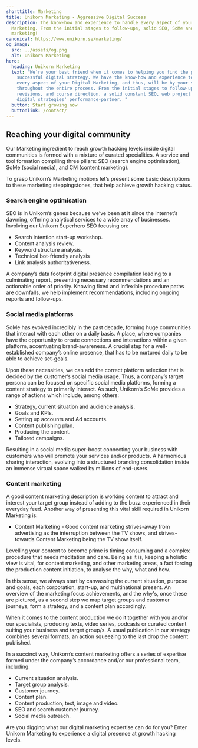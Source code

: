 ```yaml
---
shorttitle: Marketing
title: Unikorn Marketing - Aggressive Digital Success
description: The know-how and experience to handle every aspect of your Digital
  Marketing. From the initial stages to follow-ups, solid SEO, SoMe and content
  marketing!
canonical: https://www.unikorn.se/marketing/
og_image:
  src: ../assets/og.png
  alt: Unikorn Marketing
hero:
  heading: Unikorn Marketing
  text: "We’re your best friend when it comes to helping you find the path to a
    successful digital strategy. We have the know-how and experience to handle
    every aspect of your Digital Marketing, and thus, will be by your side
    throughout the entire process. From the initial stages to follow-ups,
    revisions, and course direction, a solid constant SEO, web project and
    digital strategies' performance-partner. "
  button: Start growing now
  buttonlink: /contact/
---
```

## Reaching your digital community

Our Marketing ingredient to reach growth hacking levels inside digital communities is formed with a mixture of curated specialities. A service and tool formation compiling three pillars: SEO (search engine optimisation), SoMe (social media), and CM (content marketing).

To grasp Unikorn’s Marketing motions let’s present some basic descriptions to these marketing steppingstones, that help achieve growth hacking status.

### Search engine optimisation

SEO is in Unikorn’s genes because we’ve been at it since the internet’s dawning, offering analytical services to a wide array of businesses. Involving our Unikorn Superhero SEO focusing on:

* Search intention start-up workshop.
* Content analysis review.
* Keyword structure analysis.
* Technical bot-friendly analysis
* Link analysis authoritativeness.

A company’s data footprint digital presence compilation leading to a culminating report, presenting necessary recommendations and an actionable order of priority. Knowing fixed and inflexible procedure paths are downfalls, we help implement recommendations, including ongoing reports and follow-ups.

### Social media platforms

SoMe has evolved incredibly in the past decade, forming huge communities that interact with each other on a daily basis. A place, where companies have the opportunity to create connections and interactions within a given platform, accentuating brand-awareness. A crucial step for a well-established company’s online presence, that has to be nurtured daily to be able to achieve set-goals.

Upon these necessities, we can add the correct platform selection that is decided by the customer’s social media usage. Thus, a company’s target persona can be focused on specific social media platforms, forming a content strategy to primarily interact. As such, Unikorn’s SoMe provides a range of actions which include, among others:

* Strategy, current situation and audience analysis.
* Goals and KPIs.
* Setting up accounts and Ad accounts.
* Content publishing plan.
* Producing the content.
* Tailored campaigns.

Resulting in a social media super-boost connecting your business with customers who will promote your services and/or products. A harmonious sharing interaction, evolving into a structured branding consolidation inside an immense virtual space walked by millions of end-users.

### Content marketing

A good content marketing description is working content to attract and interest your target group instead of adding to the buzz experienced in their everyday feed. Another way of presenting this vital skill required in Unikorn Marketing is:

* Content Marketing - Good content marketing strives-away from advertising as the interruption between the TV shows, and strives-towards Content Marketing being the TV show itself.

Levelling your content to become prime is timing consuming and a complex procedure that needs meditation and care. Being as it is, keeping a holistic view is vital, for content marketing, and other marketing areas, a fact forcing the production content initiation, to analyse the why, what and how.

In this sense, we always start by canvassing the current situation, purpose and goals, each corporation, start-up, and multinational present. An overview of the marketing focus achievements, and the why's, once these are pictured, as a second step we map target groups and customer journeys, form a strategy, and a content plan accordingly.

When it comes to the content production we do it together with you and/or our specialists, producing texts, video series, podcasts or curated content suiting your business and target group/s. A usual publication in our strategy combines several formats, an action squeezing to the last drop the content published.

In a succinct way, Unikorn’s content marketing offers a series of expertise formed under the company’s accordance and/or our professional team, including:

* Current situation analysis.
* Target group analysis.
* Customer journey.
* Content plan.
* Content production, text, image and video.
* SEO and search customer journey.
* Social media outreach.

Are you digging what our digital marketing expertise can do for you? Enter Unikorn Marketing to experience a digital presence at growth hacking levels.